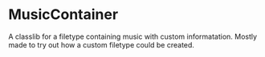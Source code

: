 # MusicContainer
A classlib for a filetype containing music with custom informatation. Mostly made to try out how a custom filetype could be created.